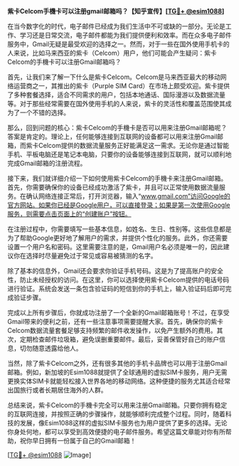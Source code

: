 **紫卡Celcom手機卡可以注册gmail邮箱吗？【知乎宣传】[[TG💪+ @esim1088](https://t.me/s/esim1088)]**

在当今数字化的时代，电子邮件已经成为我们生活中不可或缺的一部分。无论是工作、学习还是日常交流，电子邮件都能为我们提供便利和效率。而在众多电子邮件服务中，Gmail无疑是最受欢迎的选择之一。然而，对于一些在国外使用手机卡的人来说，比如马来西亚的紫卡（Celcom）用户，他们可能会产生疑问：紫卡Celcom的手機卡可以注册Gmail邮箱吗？

首先，让我们来了解一下什么是紫卡Celcom。Celcom是马来西亚最大的移动网络运营商之一，其推出的紫卡（Purple SIM Card）在市场上颇受欢迎。紫卡提供了多种套餐选择，适合不同需求的用户，包括本地通话、国际漫游以及数据流量等。对于那些经常需要在国外使用手机的人来说，紫卡的灵活性和覆盖范围使其成为了一个不错的选择。

那么，回到问题的核心：紫卡Celcom的手機卡是否可以用来注册Gmail邮箱呢？答案是肯定的。理论上，任何能够连接到互联网的设备都可以用来注册Gmail邮箱，而紫卡Celcom提供的数据流量服务正好能满足这一需求。无论你是通过智能手机、平板电脑还是笔记本电脑，只要你的设备能够连接到互联网，就可以顺利地完成Gmail邮箱的注册流程。

接下来，我们就详细介绍一下如何使用紫卡Celcom的手機卡来注册Gmail邮箱。首先，你需要确保你的设备已经成功激活了紫卡，并且可以正常使用数据流量服务。在确认网络连接正常后，打开浏览器，输入“www.gmail.com”访问Google的官方网站。如果你已经是Google用户，可以直接登录；如果是第一次使用Google服务，则需要点击页面上的“创建账户”按钮。

在注册过程中，你需要填写一些基本信息，如姓名、生日、性别等。这些信息都是为了帮助Google更好地了解用户的需求，并提供个性化的服务。此外，你还需要设置一个用户名和密码。这里需要注意的是，Gmail用户名必须是唯一的，因此建议你在选择时尽量避免过于常见或容易被猜测的名字。

除了基本的信息外，Gmail还会要求你验证手机号码。这是为了提高账户的安全性，防止未经授权的访问。在这里，你可以选择使用紫卡Celcom提供的电话号码进行验证。系统会发送一条包含验证码的短信到你的手机上，输入验证码后即可完成验证步骤。

完成以上所有步骤后，你就成功注册了一个全新的Gmail邮箱账号！不过，在享受Gmail带来的便利之前，还有一些注意事项需要提醒大家。首先，确保你的紫卡Celcom数据流量套餐足够支持频繁的邮件收发操作，以免产生额外的费用。其次，定期检查邮件垃圾箱，避免误删重要邮件。最后，妥善保管好自己的账户信息，切勿随意透露给他人。

当然，除了紫卡Celcom之外，还有很多其他的手机卡品牌也可以用于注册Gmail邮箱。例如，新加坡的Esim1088就提供了全球通用的虚拟SIM卡服务，用户无需更换实体SIM卡就能轻松接入世界各地的移动网络。这种便捷的服务尤其适合经常出国旅行或者长期居住海外的人群。

总结来说，紫卡Celcom的手機卡完全可以用来注册Gmail邮箱。只要你拥有稳定的互联网连接，并按照正确的步骤操作，就能够顺利完成整个过程。同时，随着科技的发展，像Esim1088这样的虚拟SIM卡服务也为用户提供了更多的选择。无论你身处何地，都可以享受到高效便捷的电子邮件服务。希望这篇文章能对你有所帮助，祝你早日拥有一份属于自己的Gmail邮箱！

[[TG💪+ @esim1088](https://t.me/s/esim1088) ![Image](https://i.postimg.cc/4NQfJmqS/Snipaste-2025-05-13-00-14-12.png)]